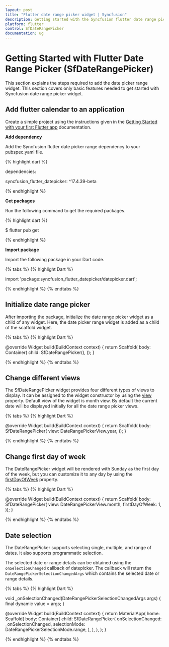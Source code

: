 ```yaml
---
layout: post
title: "Flutter date range picker widget | Syncfusion"
description: Getting started with the Syncfusion flutter date range picker with four built-in configurable views modes.
platform: flutter
control: SfDateRangePicker
documentation: ug
---
```


# Getting Started with Flutter Date Range Picker (SfDateRangePicker)
This section explains the steps required to add the date picker range widget. This section covers only basic features needed to get started with Syncfusion date range picker widget.

## Add flutter calendar to an application
Create a simple project using the instructions given in the [Getting Started with your first Flutter app](https://flutter.dev/docs/get-started/test-drive?tab=vscode#create-app) documentation.

**Add dependency**

Add the Syncfusion flutter date picker range dependency to your pubspec.yaml file.

{% highlight dart %}

dependencies:

syncfusion_flutter_datepicker: ^17.4.39-beta

{% endhighlight %}

**Get packages** 

Run the following command to get the required packages.

{% highlight dart %}

$ flutter pub get

{% endhighlight %}

**Import package**

Import the following package in your Dart code.

{% tabs %}
{% highlight Dart %}

import 'package:syncfusion_flutter_datepicker/datepicker.dart';

{% endhighlight %}
{% endtabs %}

## Initialize date range picker

After importing the package, initialize the date range picker widget as a child of any widget. Here, the date picker range widget is added as a child of the scaffold widget.

{% tabs %}
{% highlight Dart %}

@override
Widget build(BuildContext context) {
   return Scaffold(
       body: Container(
    child: SfDateRangePicker(),
));
}
	
{% endhighlight %}
{% endtabs %}


## Change different views

The SfDateRangePicker widget provides four different types of views to display. It can be assigned to the widget constructor by using the [view](https://pub.dev/documentation/syncfusion_flutter_daterangepicker/latest/daterangepicker/SfDateRangePicker/view.html) property. Default view of the widget is month view. By default the current date will be displayed initially for all the date range picker views.

{% tabs %}
{% highlight Dart %}

@override
Widget build(BuildContext context) {
   return Scaffold(
       body: SfDateRangePicker(
     view: DateRangePickerView.year,
));
}

{% endhighlight %}
{% endtabs %}

## Change first day of week

The DateRangePicker widget will be rendered with Sunday as the first day of the week, but you can customize it to any day by using the [firstDayOfWeek](https://pub.dev/documentation/syncfusion_flutter_daterangepicker/latest/daterangepicker/SfDateRangePicker/firstDayOfWeek.html) property.

{% tabs %}
{% highlight Dart %}

@override
Widget build(BuildContext context) {
   return Scaffold(
       body: SfDateRangePicker(
     view: DateRangePickerView.month,
     firstDayOfWeek: 1,
));
}

{% endhighlight %}
{% endtabs %}


## Date selection

The DateRangePicker supports selecting single, multiple, and range of dates. It also supports programmatic selection.

The selected date or range details can be obtained using the `onSelectionChanged` callback of datepicker. The callback will return the `DateRangePickerSelectionChangedArgs` which contains the selected date or range details.

{% tabs %}
{% highlight Dart %}

void _onSelectionChanged(DateRangePickerSelectionChangedArgs args) {
 final dynamic value = args;
}

@override
Widget build(BuildContext context) {
   return MaterialApp(
       home: Scaffold(
         body: Container(
          child: SfDateRangePicker(
            onSelectionChanged: _onSelectionChanged,
            selectionMode: DateRangePickerSelectionMode.range,
            ),
          ),
        ),
      );
}

{% endhighlight %}
{% endtabs %}

